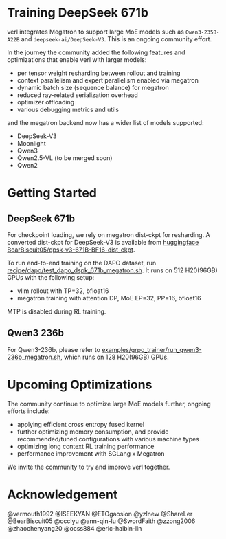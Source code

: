 # Training DeepSeek 671b

verl integrates Megatron to support large MoE models such as `Qwen3-235B-A22B` and `deepseek-ai/DeepSeek-V3`. This is an ongoing community effort.

In the journey the community added the following features and optimizations that enable verl with larger models:
- per tensor weight resharding between rollout and training
- context parallelism and expert parallelism enabled via megatron
- dynamic batch size (sequence balance) for megatron
- reduced ray-related serialization overhead
- optimizer offloading
- various debugging metrics and utils

and the megatron backend now has a wider list of models supported:
- DeepSeek-V3
- Moonlight
- Qwen3
- Qwen2.5-VL (to be merged soon)
- Qwen2

# Getting Started

## DeepSeek 671b

For checkpoint loading, we rely on megatron dist-ckpt for resharding. A converted dist-ckpt for DeepSeek-V3 is available from [huggingface BearBiscuit05/dpsk-v3-671B-BF16-dist_ckpt](https://huggingface.co/BearBiscuit05/dpsk-v3-671B-BF16-dist_ckpt/tree/main). 

To run end-to-end training on the DAPO dataset, run [recipe/dapo/test_dapo_dspk_671b_megatron.sh](https://github.com/volcengine/verl/blob/main/recipe/dapo/test_dapo_dspk_671b_megatron.sh). It runs on 512 H20(96GB) GPUs with the following setup:
- vllm rollout with TP=32, bfloat16
- megatron training with attention DP, MoE EP=32, PP=16, bfloat16

MTP is disabled during RL training.

## Qwen3 236b

For Qwen3-236b, please refer to [examples/grpo_trainer/run_qwen3-236b_megatron.sh](https://github.com/volcengine/verl/blob/main/examples/grpo_trainer/run_qwen3-236b_megatron.sh), which runs on 128 H20(96GB) GPUs.

# Upcoming Optimizations

The community continue to optimize large MoE models further, ongoing efforts include:
- applying efficient cross entropy fused kernel
- further optimizing memory consumption, and provide recommended/tuned configurations with various machine types
- optimizing long context RL training performance
- performance improvement with SGLang x Megatron

We invite the community to try and improve verl together.

# Acknowledgement
@vermouth1992 @ISEEKYAN @ETOgaosion @yzlnew @ShareLer @BearBiscuit05 @ccclyu @ann-qin-lu @SwordFaith @zzong2006 @zhaochenyang20 @ocss884 @eric-haibin-lin
